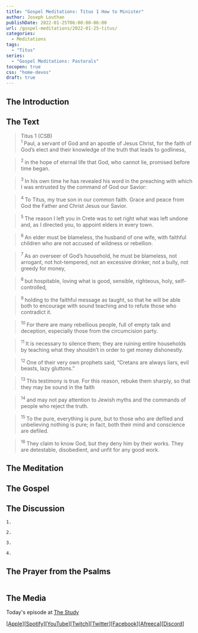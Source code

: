 ```yaml
---
title: "Gospel Meditations: Titus 1 How to Minister"
author: Joseph Louthan
publishDate: 2022-01-25T06:00:00-06:00
url: /gospel-meditations/2022-01-25-titus/
categories:
  - Meditations
tags:
  - "Titus"
series:
  - "Gospel Meditations: Pastorals"
tocopen: true
css: "home-devos"
draft: true
---
```

## The Introduction

<div style="page-break-after: always;"></div>

## The Text

>Titus 1 (CSB)  
><sup> 1 </sup> Paul, a servant of God and an apostle of Jesus Christ, for the faith of God’s elect and their knowledge of the truth that leads to godliness, 

><sup> 2 </sup> in the hope of eternal life that God, who cannot lie, promised before time began. 

><sup> 3 </sup> In his own time he has revealed his word in the preaching with which I was entrusted by the command of God our Savior: 

><sup> 4 </sup> To Titus, my true son in our common faith. Grace and peace from God the Father and Christ Jesus our Savior. 

><sup> 5 </sup> The reason I left you in Crete was to set right what was left undone and, as I directed you, to appoint elders in every town. 

><sup> 6 </sup> An elder must be blameless, the husband of one wife, with faithful children who are not accused of wildness or rebellion. 

><sup> 7 </sup> As an overseer of God’s household, he must be blameless, not arrogant, not hot-tempered, not an excessive drinker, not a bully, not greedy for money, 

><sup> 8 </sup> but hospitable, loving what is good, sensible, righteous, holy, self-controlled, 

><sup> 9 </sup> holding to the faithful message as taught, so that he will be able both to encourage with sound teaching and to refute those who contradict it. 

><sup> 10 </sup> For there are many rebellious people, full of empty talk and deception, especially those from the circumcision party. 

><sup> 11 </sup> It is necessary to silence them; they are ruining entire households by teaching what they shouldn’t in order to get money dishonestly. 

><sup> 12 </sup> One of their very own prophets said, “Cretans are always liars, evil beasts, lazy gluttons.” 

><sup> 13 </sup> This testimony is true. For this reason, rebuke them sharply, so that they may be sound in the faith 

><sup> 14 </sup> and may not pay attention to Jewish myths and the commands of people who reject the truth. 

><sup> 15 </sup> To the pure, everything is pure, but to those who are defiled and unbelieving nothing is pure; in fact, both their mind and conscience are defiled. 

><sup> 16 </sup> They claim to know God, but they deny him by their works. They are detestable, disobedient, and unfit for any good work.

<div style="page-break-after: always;"></div>

## The Meditation


## The Gospel


## The Discussion

```text
1. 
```

```text
2. 
```

```text
3. 
```

```text
4. 
```

## The Prayer from the Psalms

<div style='font-variant: small-caps;'>

</div>

```text

```

## The Media

Today's episode at [The Study](http://study.theologic.us/podcast/)

\[[Apple](https://podcasts.apple.com/us/podcast/the-study/id1557102127)\]\[[Spotify](https://open.spotify.com/show/0Xs5qsNvWePyRqcmtOTPkR)\]\[[YouTube](http://youtube.theologic.us)\]\[[Twitch](http://twitch.theologic.us)\]\[[Twitter](https://twitter.com/theologic_us)\]\[[Facebook](https://www.facebook.com/groups/462231051477464)\]\[[Afreeca](https://bj.afreecatv.com/theologicus)\]\[[Discord](http://discord.theologic.us)\]
